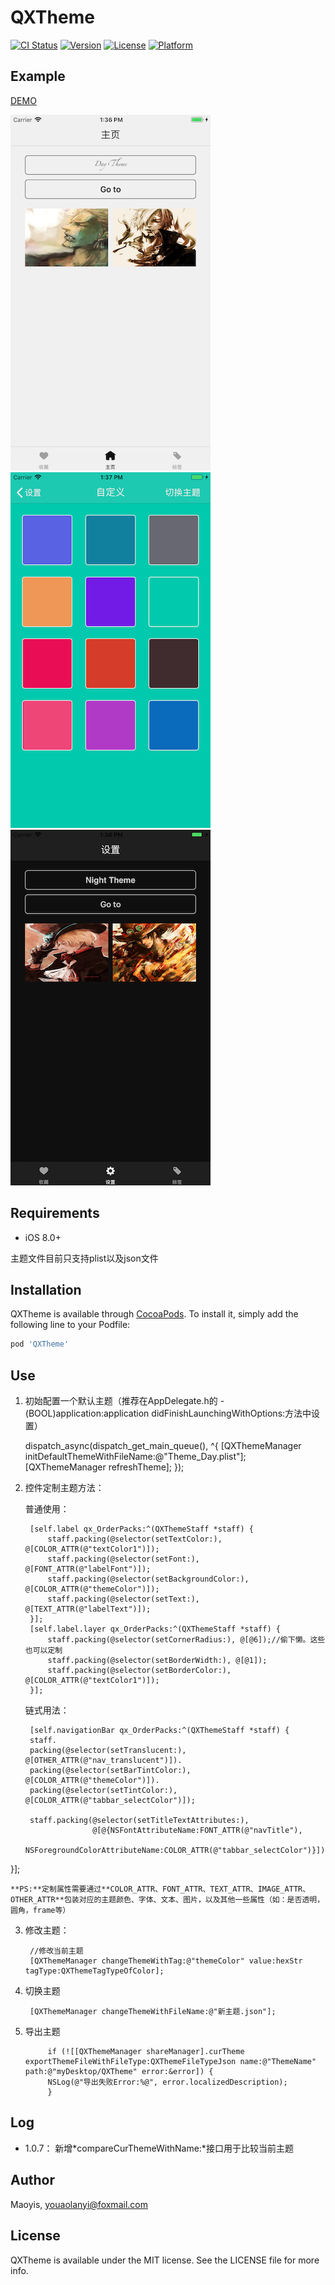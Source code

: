 # QXTheme

[![CI Status](http://img.shields.io/travis/Maoyis/QXTheme.svg?style=flat)](https://travis-ci.org/Maoyis/QXTheme)
[![Version](https://img.shields.io/cocoapods/v/QXTheme.svg?style=flat)](http://cocoapods.org/pods/QXTheme)
[![License](https://img.shields.io/cocoapods/l/QXTheme.svg?style=flat)](http://cocoapods.org/pods/QXTheme)
[![Platform](https://img.shields.io/cocoapods/p/QXTheme.svg?style=flat)](http://cocoapods.org/pods/QXTheme)

## Example

[DEMO](https://github.com/Maoyis/QXTheme)

![short1](./short1.png)
![short2](./short2.png)
![short3](./short3.png)

## Requirements

* iOS 8.0+

主题文件目前只支持plist以及json文件

## Installation

QXTheme is available through [CocoaPods](http://cocoapods.org). To install
it, simply add the following line to your Podfile:

```ruby
pod 'QXTheme'
```


## Use
1. 初始配置一个默认主题（推荐在AppDelegate.h的 - (BOOL)application:application didFinishLaunchingWithOptions:方法中设置）
	
	dispatch_async(dispatch_get_main_queue(), ^{
        [QXThemeManager initDefaultThemeWithFileName:@"Theme_Day.plist"];
        [QXThemeManager refreshTheme];
    });
    

2. 控件定制主题方法：
	
	普通使用：
	
		[self.label qx_OrderPacks:^(QXThemeStaff *staff) {
	        staff.packing(@selector(setTextColor:), @[COLOR_ATTR(@"textColor1")]);
	        staff.packing(@selector(setFont:), @[FONT_ATTR(@"labelFont")]);
	        staff.packing(@selector(setBackgroundColor:), @[COLOR_ATTR(@"themeColor")]);
	        staff.packing(@selector(setText:), @[TEXT_ATTR(@"labelText")]);
	    }];
	    [self.label.layer qx_OrderPacks:^(QXThemeStaff *staff) {
	        staff.packing(@selector(setCornerRadius:), @[@6]);//偷下懒。这些也可以定制
	        staff.packing(@selector(setBorderWidth:), @[@1]);
	        staff.packing(@selector(setBorderColor:), @[COLOR_ATTR(@"textColor1")]);
	    }];
	    
	链式用法：
	 
		[self.navigationBar qx_OrderPacks:^(QXThemeStaff *staff) {
		staff.
		packing(@selector(setTranslucent:), @[OTHER_ATTR(@"nav_translucent")]).
		packing(@selector(setBarTintColor:), @[COLOR_ATTR(@"themeColor")]).
		packing(@selector(setTintColor:), @[COLOR_ATTR(@"tabbar_selectColor")]);
		    
		staff.packing(@selector(setTitleTextAttributes:),
		              @[@{NSFontAttributeName:FONT_ATTR(@"navTitle"),
		                  NSForegroundColorAttributeName:COLOR_ATTR(@"tabbar_selectColor")}]);
}];
	
	**PS:**定制属性需要通过**COLOR_ATTR、FONT_ATTR、TEXT_ATTR、IMAGE_ATTR、OTHER_ATTR**包装对应的主题颜色、字体、文本、图片，以及其他一些属性（如：是否透明，圆角，frame等）

3. 修改主题：
		
		//修改当前主题
		[QXThemeManager changeThemeWithTag:@"themeColor" value:hexStr tagType:QXThemeTagTypeOfColor];
		
4. 切换主题

		[QXThemeManager changeThemeWithFileName:@"新主题.json"];
5. 导出主题

            if (![[QXThemeManager shareManager].curTheme exportThemeFileWithFileType:QXThemeFileTypeJson name:@"ThemeName" path:@"myDesktop/QXTheme" error:&error]) {
            NSLog(@"导出失败Error:%@", error.localizedDescription);
            }
## Log

*  1.0.7：
    新增*compareCurThemeWithName:*接口用于比较当前主题

## Author

Maoyis, youaolanyi@foxmail.com

## License

QXTheme is available under the MIT license. See the LICENSE file for more info.
